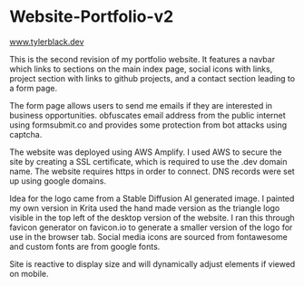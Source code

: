 # Website-Portfolio-v2

www.tylerblack.dev

This is the second revision of my portfolio website. It features a navbar which links to sections on the main index page, social icons with links, project section with links to github projects, and a contact section leading to a form page.

The form page allows users to send me emails if they are interested in business opportunities. obfuscates email address from the public internet using formsubmit.co and provides some protection from bot attacks using captcha.

The website was deployed using AWS Amplify. I used AWS to secure the site by creating a SSL certificate, which is required to use the .dev domain name. The website requires https in order to connect. DNS records were set up using google domains.

Idea for the logo came from a Stable Diffusion AI generated image. I painted my own version in Krita used the hand made version as the triangle logo visible in the top left of the desktop version of the website. I ran this through favicon generator on favicon.io to generate a smaller version of the logo for use in the browser tab. Social media icons are sourced from fontawesome and custom fonts are from google fonts.

Site is reactive to display size and will dynamically adjust elements if viewed on mobile. 
